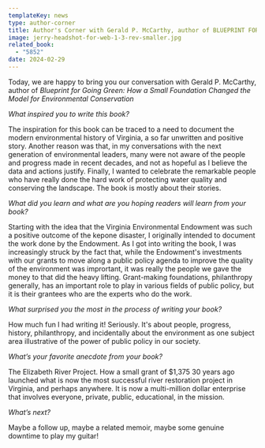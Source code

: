 ```yaml
---
templateKey: news
type: author-corner
title: Author's Corner with Gerald P. McCarthy, author of BLUEPRINT FOR GOING GREEN
image: jerry-headshot-for-web-1-3-rev-smaller.jpg
related_book:
  - "5852"
date: 2024-02-29
---
```

Today, we are happy to bring you our conversation with Gerald P. McCarthy, author of *Blueprint for Going Green: How a Small Foundation Changed the Model for Environmental Conservation*

*What inspired you to write this book?* 

The inspiration for this book can be traced to a need to document the modern environmental history of Virginia, a so far unwritten and positive story. Another reason was that, in my conversations with the next generation of environmental leaders, many were not aware of the people and progress made in recent decades, and not as hopeful as I believe the data and actions justify. Finally, I wanted to celebrate the remarkable people who have really done the hard work of protecting water quality and conserving the landscape. The book is mostly about their stories. 

*What did you learn and what are you hoping readers will learn from your book?* 

Starting with the idea that the Virginia Environmental Endowment was such a positive outcome of the kepone disaster, I originally intended to document the work done by the Endowment. As I got into writing the book, I was increasingly struck by the fact that, while the Endowment's investments with our grants to move along a public policy agenda to improve the quality of the environment was imprortant, it was really the people we gave the money to that did the heavy lifting. Grant-making foundations, philanthropy generally, has an important role to play in various fields of public policy, but it is their grantees who are the experts who do the work.

*What surprised you the most in the process of writing your book?* 

How much fun I had writing it! Seriously. It's about people, progress, history, philanthropy, and incidentally about the environment as one subject area illustrative of the power of public policy in our society.

*What’s your favorite anecdote from your book?*

The Elizabeth River Project. How a small grant of $1,375 30 years ago launched what is now the most successful river restoration project in Virginia, and perhaps anywhere. It is now a multi-million dollar enterprise that involves everyone, private, public, educational, in the mission.

*What’s next?* 

Maybe a follow up, maybe a related memoir, maybe some genuine downtime to play my guitar!